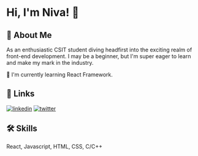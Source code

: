 
# Hi, I'm Niva! 👋


## 🚀 About Me
As an enthusiastic CSIT student diving headfirst into the exciting realm of front-end development. I may be a beginner, but I'm super eager to learn and make my mark in the industry.



🧠 I'm currently learning React Framework.

## 🔗 Links
[![linkedin](https://img.shields.io/badge/linkedin-0A66C2?style=for-the-badge&logo=linkedin&logoColor=white)](https://www.linkedin.com/in/niva-maharjan/)
[![twitter](https://img.shields.io/badge/twitter-1DA1F2?style=for-the-badge&logo=twitter&logoColor=white)](https://twitter.com/nivamaharjann)


## 🛠 Skills
React, Javascript, HTML, CSS, C/C++
